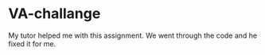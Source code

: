# VA-challange
My tutor helped me with this assignment. We went through the code and he fixed it for me. 
